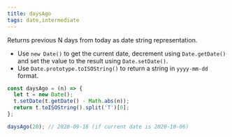 ```yaml
---
title: daysAgo
tags: date,intermediate
---
```


Returns previous N days from today as date string representation.

- Use `new Date()` to get the current date, decrement using `Date.getDate()` and set the value to the result using `Date.setDate()`.
- Use `Date.prototype.toISOString()` to return a string in `yyyy-mm-dd` format.

```js
const daysAgo = (n) => {
  let t = new Date();
  t.setDate(t.getDate() - Math.abs(n));
  return t.toISOString().split('T')[0];
};
```

```js
daysAgo(20); // 2020-09-16 (if current date is 2020-10-06)
```
